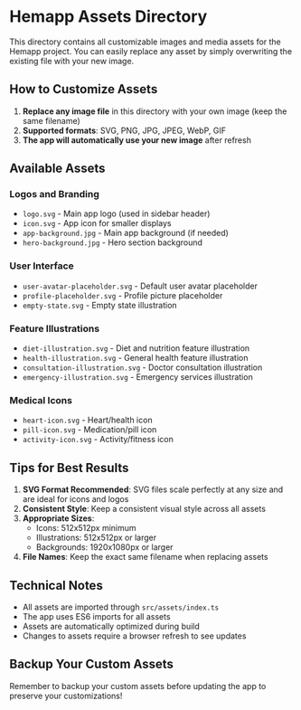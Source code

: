 # Hemapp Assets Directory

This directory contains all customizable images and media assets for the Hemapp project. You can easily replace any asset by simply overwriting the existing file with your new image.

## How to Customize Assets

1. **Replace any image file** in this directory with your own image (keep the same filename)
2. **Supported formats**: SVG, PNG, JPG, JPEG, WebP, GIF
3. **The app will automatically use your new image** after refresh

## Available Assets

### Logos and Branding
- `logo.svg` - Main app logo (used in sidebar header)
- `icon.svg` - App icon for smaller displays
- `app-background.jpg` - Main app background (if needed)
- `hero-background.jpg` - Hero section background

### User Interface
- `user-avatar-placeholder.svg` - Default user avatar placeholder
- `profile-placeholder.svg` - Profile picture placeholder
- `empty-state.svg` - Empty state illustration

### Feature Illustrations
- `diet-illustration.svg` - Diet and nutrition feature illustration
- `health-illustration.svg` - General health feature illustration
- `consultation-illustration.svg` - Doctor consultation illustration
- `emergency-illustration.svg` - Emergency services illustration

### Medical Icons
- `heart-icon.svg` - Heart/health icon
- `pill-icon.svg` - Medication/pill icon
- `activity-icon.svg` - Activity/fitness icon

## Tips for Best Results

1. **SVG Format Recommended**: SVG files scale perfectly at any size and are ideal for icons and logos
2. **Consistent Style**: Keep a consistent visual style across all assets
3. **Appropriate Sizes**: 
   - Icons: 512x512px minimum
   - Illustrations: 512x512px or larger
   - Backgrounds: 1920x1080px or larger
4. **File Names**: Keep the exact same filename when replacing assets

## Technical Notes

- All assets are imported through `src/assets/index.ts`
- The app uses ES6 imports for all assets
- Assets are automatically optimized during build
- Changes to assets require a browser refresh to see updates

## Backup Your Custom Assets

Remember to backup your custom assets before updating the app to preserve your customizations!